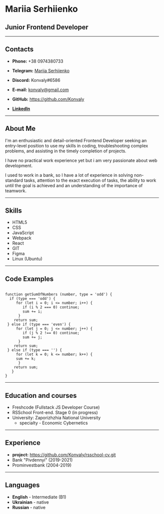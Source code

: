# Mariia Serhiienko

## Junior Frontend Developer

---

## Contacts

- **Phone:** +38 0974380733

- **Telegram:** [Mariia Serhiienko](@Konvaly_M)

- **Discord:** Konvaly#6586

- **E-mail:** konvaly@gmail.com

- **GitHub:** https://github.com/Konvaly

- [**Linkedln**](https://www.linkedin.com/in/mariia-serhiienko-a2a895216/)

---

## About Me

I'm an enthusiastic and detail-oriented Frontend Developer seeking an entry-level position to use my skills in coding, troubleshooting complex problems, and assisting in the timely completion of projects.

I have no practical work experience yet but i am very passionate about web development.

I used to work in a bank, so I have a lot of experience in solving non-standard tasks, attention to the exact execution of tasks, the ability to work until the goal is achieved and an understanding of the importance of teamwork.

---

## Skills

- HTML5
- CSS
- JavaScript
- Webpack
- React
- GIT
- Figma
- Linux (Ubuntu)

---

## Code Examples

```let sum = 0;

function getSumOfNumbers (number, type = 'odd') {
  if (type === 'odd') {
     for (let i = 0; i <= number; i++) {
        if (i % 2 === 0) continue;
        sum += i;
      }
    return sum;
 } else if (type === 'even') {
     for (let j = 0; j <= number; j++) {
        if (j % 2 !== 0) continue;
        sum += j;
      }
    return sum;
 } else if (type === '') {
     for (let k = 0; k <= number; k++) {
     sum += k;
      }
    return sum;
   }
}
```

---

## Education and courses

- Freshcode (Fullstack JS Developer Course)
- RSSchool Front-end. Stage 0 (in progress)
- University: Zaporizhzhia National University
  - specialty - Economic Cybernetics

---

## Experience

- **project:** https://github.com/Konvaly/rsschool-cv.git
- Bank "Pivdennyi" (2019-2021)
- Prominvestbank (2004-2019)

---

## Languages

- **English** - Intermediate (B1)
- **Ukrainian** - native
- **Russian** - native
